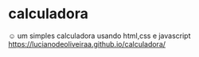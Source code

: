 # calculadora 

:relaxed: um simples calculadora usando html,css e javascript
https://lucianodeoliveiraa.github.io/calculadora/
